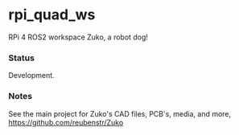 # rpi_quad_ws
RPi 4 ROS2 workspace Zuko, a robot dog! 

### Status

Development.

### Notes

See the main project for Zuko's CAD files, PCB's, media, and more, https://github.com/reubenstr/Zuko
